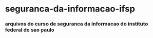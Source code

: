 # seguranca-da-informacao-ifsp

### arquivos do curso de seguranca da informacao do instituto federal de sao paulo